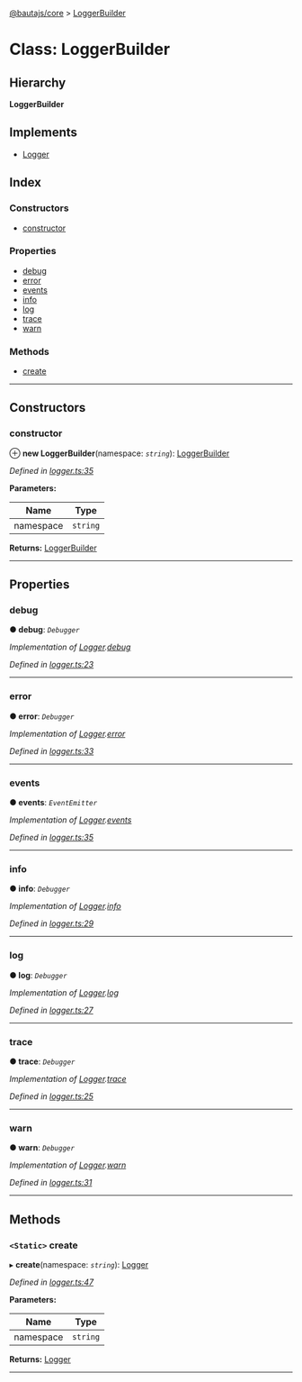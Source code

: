 [@bautajs/core](../README.md) > [LoggerBuilder](../classes/loggerbuilder.md)

# Class: LoggerBuilder

## Hierarchy

**LoggerBuilder**

## Implements

* [Logger](../interfaces/logger.md)

## Index

### Constructors

* [constructor](loggerbuilder.md#constructor)

### Properties

* [debug](loggerbuilder.md#debug)
* [error](loggerbuilder.md#error)
* [events](loggerbuilder.md#events)
* [info](loggerbuilder.md#info)
* [log](loggerbuilder.md#log)
* [trace](loggerbuilder.md#trace)
* [warn](loggerbuilder.md#warn)

### Methods

* [create](loggerbuilder.md#create)

---

## Constructors

<a id="constructor"></a>

###  constructor

⊕ **new LoggerBuilder**(namespace: *`string`*): [LoggerBuilder](loggerbuilder.md)

*Defined in [logger.ts:35](https://github.axa.com/Digital/bauta-nodejs/blob/9b864df/packages/bautajs/src/logger.ts#L35)*

**Parameters:**

| Name | Type |
| ------ | ------ |
| namespace | `string` |

**Returns:** [LoggerBuilder](loggerbuilder.md)

___

## Properties

<a id="debug"></a>

###  debug

**● debug**: *`Debugger`*

*Implementation of [Logger](../interfaces/logger.md).[debug](../interfaces/logger.md#debug)*

*Defined in [logger.ts:23](https://github.axa.com/Digital/bauta-nodejs/blob/9b864df/packages/bautajs/src/logger.ts#L23)*

___
<a id="error"></a>

###  error

**● error**: *`Debugger`*

*Implementation of [Logger](../interfaces/logger.md).[error](../interfaces/logger.md#error)*

*Defined in [logger.ts:33](https://github.axa.com/Digital/bauta-nodejs/blob/9b864df/packages/bautajs/src/logger.ts#L33)*

___
<a id="events"></a>

###  events

**● events**: *`EventEmitter`*

*Implementation of [Logger](../interfaces/logger.md).[events](../interfaces/logger.md#events)*

*Defined in [logger.ts:35](https://github.axa.com/Digital/bauta-nodejs/blob/9b864df/packages/bautajs/src/logger.ts#L35)*

___
<a id="info"></a>

###  info

**● info**: *`Debugger`*

*Implementation of [Logger](../interfaces/logger.md).[info](../interfaces/logger.md#info)*

*Defined in [logger.ts:29](https://github.axa.com/Digital/bauta-nodejs/blob/9b864df/packages/bautajs/src/logger.ts#L29)*

___
<a id="log"></a>

###  log

**● log**: *`Debugger`*

*Implementation of [Logger](../interfaces/logger.md).[log](../interfaces/logger.md#log)*

*Defined in [logger.ts:27](https://github.axa.com/Digital/bauta-nodejs/blob/9b864df/packages/bautajs/src/logger.ts#L27)*

___
<a id="trace"></a>

###  trace

**● trace**: *`Debugger`*

*Implementation of [Logger](../interfaces/logger.md).[trace](../interfaces/logger.md#trace)*

*Defined in [logger.ts:25](https://github.axa.com/Digital/bauta-nodejs/blob/9b864df/packages/bautajs/src/logger.ts#L25)*

___
<a id="warn"></a>

###  warn

**● warn**: *`Debugger`*

*Implementation of [Logger](../interfaces/logger.md).[warn](../interfaces/logger.md#warn)*

*Defined in [logger.ts:31](https://github.axa.com/Digital/bauta-nodejs/blob/9b864df/packages/bautajs/src/logger.ts#L31)*

___

## Methods

<a id="create"></a>

### `<Static>` create

▸ **create**(namespace: *`string`*): [Logger](../interfaces/logger.md)

*Defined in [logger.ts:47](https://github.axa.com/Digital/bauta-nodejs/blob/9b864df/packages/bautajs/src/logger.ts#L47)*

**Parameters:**

| Name | Type |
| ------ | ------ |
| namespace | `string` |

**Returns:** [Logger](../interfaces/logger.md)

___


